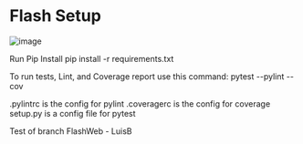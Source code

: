 # Flash Setup
![image](https://user-images.githubusercontent.com/522095/145281091-27f16f2f-5e4f-470e-932b-b19056ef345a.png)

Run Pip Install
pip install -r requirements.txt

To run tests, Lint, and Coverage report use this command:
pytest  --pylint --cov

.pylintrc is the config for pylint
.coveragerc is the config for coverage
setup.py is a config file for pytest

Test of branch FlashWeb - LuisB
